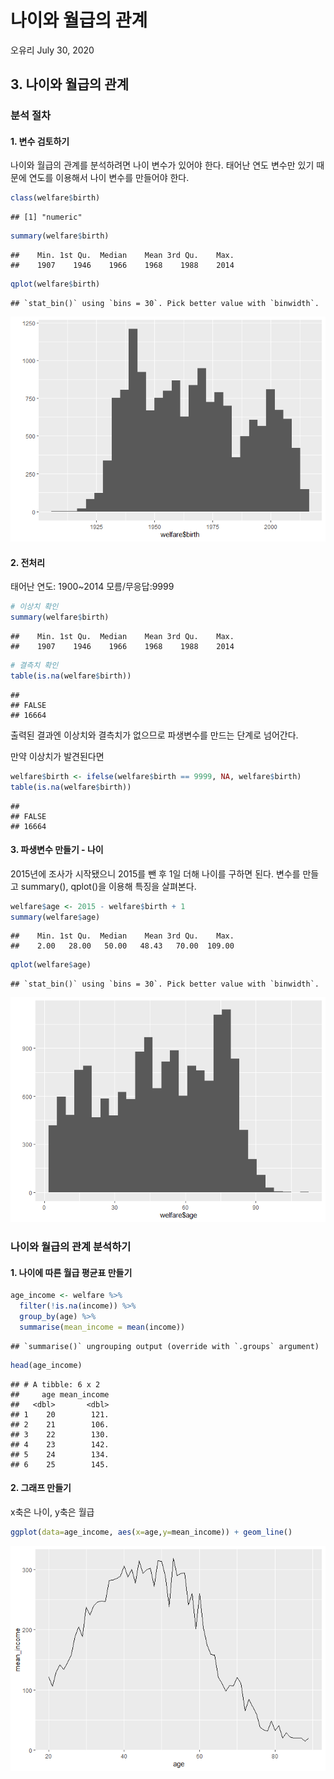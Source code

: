 나이와 월급의 관계
================
오유리
July 30, 2020

## 3\. 나이와 월급의 관계

### 분석 절차

#### 1\. 변수 검토하기

나이와 월급의 관계를 분석하려면 나이 변수가 있어야 한다. 태어난 연도 변수만 있기 때문에 연도를 이용해서 나이 변수를 만들어야
한다.

``` r
class(welfare$birth)
```

    ## [1] "numeric"

``` r
summary(welfare$birth)
```

    ##    Min. 1st Qu.  Median    Mean 3rd Qu.    Max. 
    ##    1907    1946    1966    1968    1988    2014

``` r
qplot(welfare$birth)
```

    ## `stat_bin()` using `bins = 30`. Pick better value with `binwidth`.

![](welfare03_files/figure-gfm/unnamed-chunk-2-1.png)<!-- -->

#### 2\. 전처리

태어난 연도: 1900\~2014 모름/무응답:9999

``` r
# 이상치 확인
summary(welfare$birth)
```

    ##    Min. 1st Qu.  Median    Mean 3rd Qu.    Max. 
    ##    1907    1946    1966    1968    1988    2014

``` r
# 결측치 확인
table(is.na(welfare$birth))
```

    ## 
    ## FALSE 
    ## 16664

출력된 결과엔 이상치와 결측치가 없으므로 파생변수를 만드는 단계로 넘어간다.

만약 이상치가 발견된다면

``` r
welfare$birth <- ifelse(welfare$birth == 9999, NA, welfare$birth)
table(is.na(welfare$birth))
```

    ## 
    ## FALSE 
    ## 16664

#### 3\. 파생변수 만들기 - 나이

2015년에 조사가 시작됐으니 2015를 뺀 후 1일 더해 나이를 구하면 된다. 변수를 만들고 summary(), qplot()을
이용해 특징을 살펴본다.

``` r
welfare$age <- 2015 - welfare$birth + 1
summary(welfare$age)
```

    ##    Min. 1st Qu.  Median    Mean 3rd Qu.    Max. 
    ##    2.00   28.00   50.00   48.43   70.00  109.00

``` r
qplot(welfare$age)
```

    ## `stat_bin()` using `bins = 30`. Pick better value with `binwidth`.

![](welfare03_files/figure-gfm/unnamed-chunk-5-1.png)<!-- -->

### 나이와 월급의 관계 분석하기

#### 1\. 나이에 따른 월급 평균표 만들기

``` r
age_income <- welfare %>% 
  filter(!is.na(income)) %>% 
  group_by(age) %>% 
  summarise(mean_income = mean(income))
```

    ## `summarise()` ungrouping output (override with `.groups` argument)

``` r
head(age_income)
```

    ## # A tibble: 6 x 2
    ##     age mean_income
    ##   <dbl>       <dbl>
    ## 1    20        121.
    ## 2    21        106.
    ## 3    22        130.
    ## 4    23        142.
    ## 5    24        134.
    ## 6    25        145.

#### 2\. 그래프 만들기

x축은 나이, y축은 월급

``` r
ggplot(data=age_income, aes(x=age,y=mean_income)) + geom_line()
```

![](welfare03_files/figure-gfm/unnamed-chunk-7-1.png)<!-- -->

